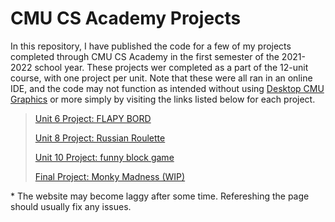 # CMU CS Academy Projects
In this repository, I have published the code for a few of my projects completed through CMU CS Academy in the first semester of the 2021-2022 school year. These projects wer completed as a part of the 12-unit course, with one project per unit. Note that these were all ran in an online IDE, and the code may not function as intended without using [Desktop CMU Graphics](https://academy.cs.cmu.edu/desktop) or more simply by visiting the links listed below for each project.

> [Unit 6 Project: FLAPY BORD](https://academy.cs.cmu.edu/sharing/papayaWhipCow2190)
> 
> [Unit 8 Project: Russian Roulette](https://academy.cs.cmu.edu/sharing/gainsboroFrog3525)
> 
> [Unit 10 Project: funny block game](https://academy.cs.cmu.edu/sharing/forestGreenDolphin4279)
> 
> [Final Project: Monky Madness (WIP)](https://academy.cs.cmu.edu/sharing/aliceBlueSnake9334)

\* The website may become laggy after some time. Refereshing the page should usually fix any issues.
